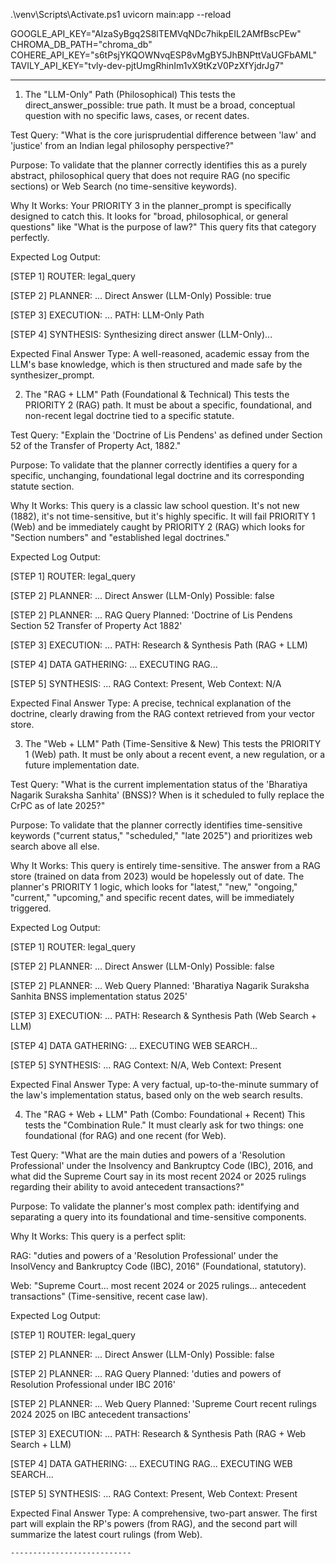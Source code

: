 .\venv\Scripts\Activate.ps1
uvicorn main:app --reload

GOOGLE_API_KEY="AIzaSyBgq2S8lTEMVqNDc7hikpEIL2AMfBscPEw"
CHROMA_DB_PATH="chroma_db"
COHERE_API_KEY="s6tPsjYKQOWNvqESP8vMgBY5JhBNPttVaUGFbAML" 
TAVILY_API_KEY="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"


---------------------------------------------------------------------------
1. The "LLM-Only" Path (Philosophical)
This tests the direct_answer_possible: true path. It must be a broad, conceptual question with no specific laws, cases, or recent dates.

Test Query: "What is the core jurisprudential difference between 'law' and 'justice' from an Indian legal philosophy perspective?"

Purpose: To validate that the planner correctly identifies this as a purely abstract, philosophical query that does not require RAG (no specific sections) or Web Search (no time-sensitive keywords).

Why It Works: Your PRIORITY 3 in the planner_prompt is specifically designed to catch this. It looks for "broad, philosophical, or general questions" like "What is the purpose of law?" This query fits that category perfectly.

Expected Log Output:

[STEP 1] ROUTER: legal_query

[STEP 2] PLANNER: ... Direct Answer (LLM-Only) Possible: true

[STEP 3] EXECUTION: ... PATH: LLM-Only Path

[STEP 4] SYNTHESIS: Synthesizing direct answer (LLM-Only)...

Expected Final Answer Type: A well-reasoned, academic essay from the LLM's base knowledge, which is then structured and made safe by the synthesizer_prompt.

2. The "RAG + LLM" Path (Foundational & Technical)
This tests the PRIORITY 2 (RAG) path. It must be about a specific, foundational, and non-recent legal doctrine tied to a specific statute.

Test Query: "Explain the 'Doctrine of Lis Pendens' as defined under Section 52 of the Transfer of Property Act, 1882."

Purpose: To validate that the planner correctly identifies a query for a specific, unchanging, foundational legal doctrine and its corresponding statute section.

Why It Works: This query is a classic law school question. It's not new (1882), it's not time-sensitive, but it's highly specific. It will fail PRIORITY 1 (Web) and be immediately caught by PRIORITY 2 (RAG) which looks for "Section numbers" and "established legal doctrines."

Expected Log Output:

[STEP 1] ROUTER: legal_query

[STEP 2] PLANNER: ... Direct Answer (LLM-Only) Possible: false

[STEP 2] PLANNER: ... RAG Query Planned: 'Doctrine of Lis Pendens Section 52 Transfer of Property Act 1882'

[STEP 3] EXECUTION: ... PATH: Research & Synthesis Path (RAG + LLM)

[STEP 4] DATA GATHERING: ... EXECUTING RAG...

[STEP 5] SYNTHESIS: ... RAG Context: Present, Web Context: N/A

Expected Final Answer Type: A precise, technical explanation of the doctrine, clearly drawing from the RAG context retrieved from your vector store.

3. The "Web + LLM" Path (Time-Sensitive & New)
This tests the PRIORITY 1 (Web) path. It must be only about a recent event, a new regulation, or a future implementation date.

Test Query: "What is the current implementation status of the 'Bharatiya Nagarik Suraksha Sanhita' (BNSS)? When is it scheduled to fully replace the CrPC as of late 2025?"

Purpose: To validate that the planner correctly identifies time-sensitive keywords ("current status," "scheduled," "late 2025") and prioritizes web search above all else.

Why It Works: This query is entirely time-sensitive. The answer from a RAG store (trained on data from 2023) would be hopelessly out of date. The planner's PRIORITY 1 logic, which looks for "latest," "new," "ongoing," "current," "upcoming," and specific recent dates, will be immediately triggered.

Expected Log Output:

[STEP 1] ROUTER: legal_query

[STEP 2] PLANNER: ... Direct Answer (LLM-Only) Possible: false

[STEP 2] PLANNER: ... Web Query Planned: 'Bharatiya Nagarik Suraksha Sanhita BNSS implementation status 2025'

[STEP 3] EXECUTION: ... PATH: Research & Synthesis Path (Web Search + LLM)

[STEP 4] DATA GATHERING: ... EXECUTING WEB SEARCH...

[STEP 5] SYNTHESIS: ... RAG Context: N/A, Web Context: Present

Expected Final Answer Type: A very factual, up-to-the-minute summary of the law's implementation status, based only on the web search results.

4. The "RAG + Web + LLM" Path (Combo: Foundational + Recent)
This tests the "Combination Rule." It must clearly ask for two things: one foundational (for RAG) and one recent (for Web).

Test Query: "What are the main duties and powers of a 'Resolution Professional' under the Insolvency and Bankruptcy Code (IBC), 2016, and what did the Supreme Court say in its most recent 2024 or 2025 rulings regarding their ability to avoid antecedent transactions?"

Purpose: To validate the planner's most complex path: identifying and separating a query into its foundational and time-sensitive components.

Why It Works: This query is a perfect split:

RAG: "duties and powers of a 'Resolution Professional' under the InsolVency and Bankruptcy Code (IBC), 2016" (Foundational, statutory).

Web: "Supreme Court... most recent 2024 or 2025 rulings... antecedent transactions" (Time-sensitive, recent case law).

Expected Log Output:

[STEP 1] ROUTER: legal_query

[STEP 2] PLANNER: ... Direct Answer (LLM-Only) Possible: false

[STEP 2] PLANNER: ... RAG Query Planned: 'duties and powers of Resolution Professional under IBC 2016'

[STEP 2] PLANNER: ... Web Query Planned: 'Supreme Court recent rulings 2024 2025 on IBC antecedent transactions'

[STEP 3] EXECUTION: ... PATH: Research & Synthesis Path (RAG + Web Search + LLM)

[STEP 4] DATA GATHERING: ... EXECUTING RAG... EXECUTING WEB SEARCH...

[STEP 5] SYNTHESIS: ... RAG Context: Present, Web Context: Present

Expected Final Answer Type: A comprehensive, two-part answer. The first part will explain the RP's powers (from RAG), and the second part will summarize the latest court rulings (from Web).

    ---------------------------

 